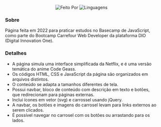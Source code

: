 <p align="center">
    <img alt="Feito Por" src="https://img.shields.io/badge/Feito%20Por-Emily%20Matias-purple?style=for-the-badge">
    <img alt="Linguagens" src="https://img.shields.io/badge/Linguagens-HTML,_CSS,_JS-blue?style=for-the-badge">
</p>

### Sobre

Página feita em 2022 para praticar estudos no Basecamp de JavaScript, como parte do Bootcamp Carrefour Web Developer da plataforma DIO (Digital Innovation One).

### Detalhes

- A página simula uma interface simplificada da Netflix, e é uma versão temática do anime Code Geass.
- Os códigos HTML, CSS e JavaScript da página são organizados em arquivos distintos.
- O conteúdo se adapta a tamanhos diferentes de tela.
- Possui navbar, bloco de conteúdo com descrição em texto e botões, que redirecionam para páginas externas.
- Inclui ícones em vetor (svg) e carrossel usando jQuery.
- A navbar, os botões e imagens do carrosel levam para links externos ao serem clicados.
- É possível navegar no carrosel com os botões ou arrastando para os lados.